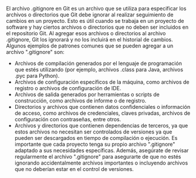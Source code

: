 El archivo .gitignore en Git es un archivo que se utiliza para especificar los archivos o directorios que Git debe ignorar al realizar seguimiento de cambios en un proyecto.
Esto es útil cuando se trabaja en un proyecto de software y hay ciertos archivos o directorios que no deben ser incluidos en el repositorio Git. Al agregar esos archivos o directorios al archivo .gitignore, Git los ignorará y no los incluirá en el historial de cambios.
Algunos ejemplos de patrones comunes que se pueden agregar a un archivo ".gitignore" son:
-   Archivos de compilación generados por el lenguaje de programación que estés utilizando (por ejemplo, archivos .class para Java, archivos .pyc para Python).
-   Archivos de configuración específicos de la máquina, como archivos de registro o archivos de configuración de IDE.
-   Archivos de salida generados por herramientas o scripts de construcción, como archivos de informe o de registro.
-   Directorios y archivos que contienen datos confidenciales o información de acceso, como archivos de credenciales, claves privadas, archivos de configuración con contraseñas, entre otros.
-   Archivos y directorios que contienen dependencias de terceros, ya que estos archivos no necesitan ser controlados de versiones ya que pueden ser descargados en tiempo de compilación o ejecución.
Es importante que cada proyecto tenga su propio archivo ".gitignore" adaptado a sus necesidades específicas. Además, asegúrate de revisar regularmente el archivo ".gitignore" para asegurarte de que no estés ignorando accidentalmente archivos importantes o incluyendo archivos que no deberían estar en el control de versiones.